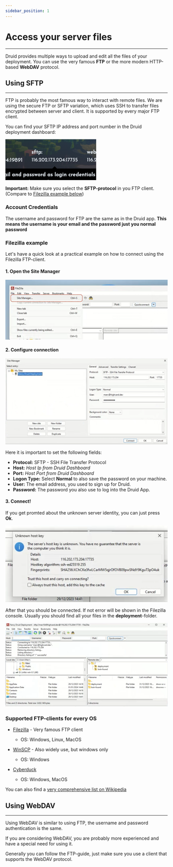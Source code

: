```yaml
---
sidebar_position: 1
---
```


# Access your server files
---

Druid provides multiple ways to upload and edit all the files of your deployment. You can use the very famous **FTP** or the more modern HTTP-based **WebDAV** protocol.

## Using SFTP
---

FTP is probably the most famous way to interact with remote files. We are using the secure FTP or SFTP variation, which uses SSH to transfer files encrypted between server and client. It is supported by every major FTP client.

You can find your SFTP IP address and port number in the Druid deployment dashboard:

![SFTP ip in Druid Dashboard](img/sftp-ip.png)

**Important:** Make sure you select the **SFTP-protocol** in you FTP client. (Compare to [Filezilla example below](#filezilla-example))

### Account Credentials

The username and password for FTP are the same as in the Druid app.
**This means the username is your email and the password just you normal password**

### Filezilla example

Let's have a quick look at a practical example on how to connect using the Filezilla FTP-client.

#### 1. Open the Site Manager

![Select Site Manager](img/filezilla/1-site-manager.png)

#### 2. Configure connection

![Select Site Manager](img/filezilla/2-site-manager-config.png)

Here it is important to set the following fields:

- **Protocol:** SFTP - SSH File Transfer Protocol
- **Host:** _Host Ip from Druid Dashboard_
- **Port:** _Host Port from Druid Dashboard_
- **Logon Type:** Select **Normal** to also save the password on your machine.
- **User:** The email address, you used to sign up for Druid.
- **Password:** The password you also use to log into the Druid App.

#### 3. Connect!

If you get promted about the unknown server identity, you can just press **Ok**.

![Select Site Manager](img/filezilla/4-cert.png)

After that you should be connected. If not error will be shown in the Filezilla console.
Usually you should find all your files in the **deployment**-folder.

![Select Site Manager](img/filezilla/5-connected.png)

### Supported FTP-clients for every OS

- [Filezilla](https://filezilla-project.org/download.php?type=client) - Very famous FTP client

  - OS: Windows, Linux, MacOS

- [WinSCP](https://winscp.net/eng/downloads.php) - Also widely use, but windows only

  - OS: Windows

- [Cyberduck](https://cyberduck.io/download/)

  - OS: Windows, MacOS

You can also find a [very comprehensive list on Wikipedia](https://en.wikipedia.org/wiki/Comparison_of_FTP_client_software#Operating_system_support)

## Using WebDAV
---

Using WebDAV is similar to using FTP, the username and password authentication is the same.

If you are considering WebDAV, you are probably more experienced and have a special need for using it.  

Generally you can follow the FTP-guide, just make sure you use a client that supports the WebDAV protocol.
